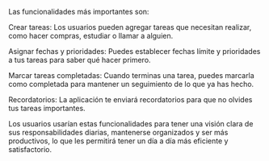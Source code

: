 Las funcionalidades más importantes son:

Crear tareas: Los usuarios pueden agregar tareas que necesitan realizar, como hacer compras, estudiar o llamar a alguien.

Asignar fechas y prioridades: Puedes establecer fechas límite y prioridades a tus tareas para saber qué hacer primero.

Marcar tareas completadas: Cuando terminas una tarea, puedes marcarla como completada para mantener un seguimiento de lo que ya has hecho.

Recordatorios: La aplicación te enviará recordatorios para que no olvides tus tareas importantes.

Los usuarios usarían estas funcionalidades para tener una visión clara de sus responsabilidades diarias, mantenerse organizados y ser más productivos, lo que les permitirá tener un día a día más eficiente y satisfactorio.
